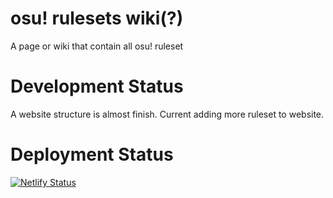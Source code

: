 # osu! rulesets wiki(?)

 A page or wiki that contain all osu! ruleset

# Development Status

A website structure is almost finish. Current adding more ruleset to website.

# Deployment Status

 [![Netlify Status](https://api.netlify.com/api/v1/badges/dda6b2bf-05d7-4d90-ad9d-b2a4c1bca8fa/deploy-status)](https://app.netlify.com/sites/osu-ruleset/deploys)

<!-- Contribute if you have ruleset open issue and make issue template -->

